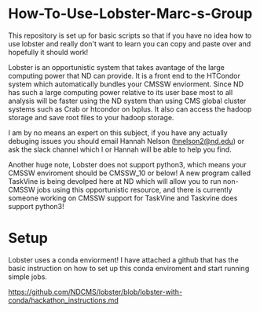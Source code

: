 # How-To-Use-Lobster-Marc-s-Group

This repository is set up for basic scripts so that if you have no idea how to use lobster and really don't want to learn you can copy and paste over and hopefully it should work!

Lobster is an opportunistic system that takes avantage of the large computing power that ND can provide. It is a front end to the HTCondor system which automatically bundles your CMSSW enviorment. Since ND has such a large computing power relative to its user base most to all analysis will be faster using the ND system than using CMS global cluster systems such as Crab or htcondor on lxplus. It also can access the hadoop storage and save root files to your hadoop storage. 

I am by no means an expert on this subject, if you have any actually debuging issues you should email Hannah Nelson (hnelson2@nd.edu) or ask the slack channel which I or Hannah will be able to help you find.

Another huge note, Lobster does not support python3, which means your CMSSW enviroment should be CMSSW_10 or below! A new program called TaskVine is being devolped here at ND which will allow you to run non-CMSSW jobs using this opportunistic resource, and there is currently someone working on CMSSW support for TaskVine and Taskvine does support python3!

# Setup
Lobster uses a conda enviorment! I have attached a github that has the basic instruction on how to set up this conda enviroment and start running simple jobs.

https://github.com/NDCMS/lobster/blob/lobster-with-conda/hackathon_instructions.md


